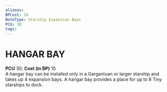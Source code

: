 ```yaml
---
aliases: 
BPCost: 10
NoteType: Starship Expansion Bays
PCU: 30
tags: 
---
```

# HANGAR BAY
**PCU** 30; **Cost (in BP)** 10  
A hangar bay can be installed only in a Gargantuan or larger starship and takes up 4 expansion bays. A hangar bay provides a place for up to 8 Tiny starships to dock.